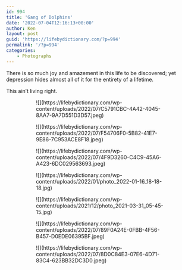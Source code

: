 ```yaml
---
id: 994
title: 'Gang of Dolphins'
date: '2022-07-04T12:16:13+00:00'
author: Ken
layout: post
guid: 'https://lifebydictionary.com/?p=994'
permalink: '/?p=994'
categories:
    - Photographs
---
```


There is so much joy and amazement in this life to be discovered; yet depression hides almost all of it for the entirety of a lifetime.

This ain’t living right.

<figure class="wp-block-gallery has-nested-images columns-default is-cropped wp-block-gallery-4 is-layout-flex wp-block-gallery-is-layout-flex"><figure class="wp-block-image size-large">![](https://lifebydictionary.com/wp-content/uploads/2022/07/C5791CBC-4A42-4045-8AA7-9A7D551D3D57.jpeg)</figure><figure class="wp-block-image size-large">![](https://lifebydictionary.com/wp-content/uploads/2022/07/F54706F0-5B82-41E7-9E86-7C953ACE8F18.jpeg)</figure><figure class="wp-block-image size-large">![](https://lifebydictionary.com/wp-content/uploads/2022/07/4F9D3260-C4C9-45A6-A423-6DC029563693.jpeg)</figure><figure class="wp-block-image size-large">![](https://lifebydictionary.com/wp-content/uploads/2022/01/photo_2022-01-16_18-18-18.jpg)</figure><figure class="wp-block-image size-large">![](https://lifebydictionary.com/wp-content/uploads/2021/12/photo_2021-03-31_05-45-15.jpg)</figure><figure class="wp-block-image size-large">![](https://lifebydictionary.com/wp-content/uploads/2022/07/89F0A24E-0FBB-4F56-B457-D0EDE06395BF.jpeg)</figure><figure class="wp-block-image size-large">![](https://lifebydictionary.com/wp-content/uploads/2022/07/8D0C84E3-07E6-4D71-83C4-623BB32DC3D0.jpeg)</figure></figure>